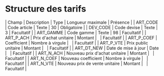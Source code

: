 # Structure des tarifs







| Champ | Description | Type | Longueur
maximale | Présence |
| ART\_CODE | Code article | Texte | 30 | Obligatoire |
| DEV\_CODE | Code devise | Texte | 3 | Facultatif |
| ART\_GAMME | Code gamme | Texte | 98 | Facultatif |
| ART\_P\_ACH | Prix d'achat unitaire | Montant |   | Facultatif |
| ART\_P\_COEF | Coefficient | Nombre à virgule |   | Facultatif |
| ART\_P\_VTE | Prix public unitaire | Montant |   | Facultatif |
| ART\_DT\_NEW | Date de mise à jour | Date |   | Facultatif |
| ART\_N\_ACH | Nouveau prix d'achat unitaire | Montant |   | Facultatif |
| ART\_N\_COEF | Nouveau coefficient | Nombre à virgule |   | Facultatif |
| ART\_N\_VTE | Nouveau prix de vente unitaire | Montant |   | Facultatif |


